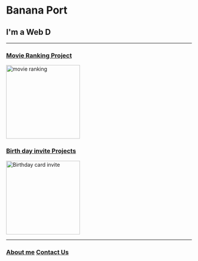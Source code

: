 <!DOCTYPE html>
<html lang="en">
<head>
    <meta charset="UTF-8">
    <title>Portfolio</title>
</head>
<body>
    <h1>Banana Port</h1>
     <h2>I'm a Web D</h2>
     <hr />
     <h3><a href=".//public/movie-ranking.html">Movie Ranking Project</a></h3>
      <img src="assets/images/movie-ranking.png" height="200" alt="movie ranking">  
    <h3><a href="./public/birthday-invite.html">Birth day invite Projects</a></h3>
      <img src="./assets/images/birthday-invite.png" height="200" alt="Birthday card invite">
      <hr />
     <h3><a href="./public/about.html">About me</a> <a href=".//public/contact.html">Contact Us</a></h3>
</body>
</html>
